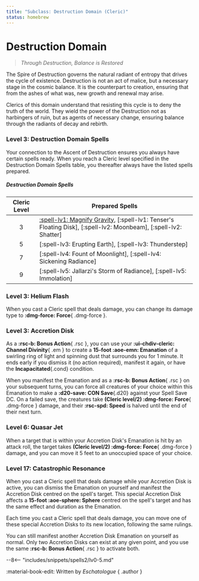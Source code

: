 ```yaml
---
title: "Subclass: Destruction Domain (Cleric)"
status: homebrew
---
```


<p style="display:none">
Through Destruction, Balance is Restored 
</p>

# Destruction Domain

> *Through Destruction, Balance is Restored*

The Spire of Destruction governs the natural radiant of entropy that drives the cycle of existence. Destruction is not an act of malice, but a necessary stage in the cosmic balance. It is the counterpart to creation, ensuring that from the ashes of what was, new growth and renewal may arise.

Clerics of this domain understand that resisting this cycle is to deny the truth of the world. They wield the power of the Destruction not as harbingers of ruin, but as agents of necessary change, ensuring balance through the radiants of decay and rebirth.

### Level 3: Destruction Domain Spells

Your connection to the Ascent of Destruction ensures you always have certain spells ready. When you reach a Cleric level specified in the Destruction Domain Spells table, you thereafter always have the listed spells prepared.

##### Destruction Domain Spells

| Cleric Level | Prepared Spells |
| :-: | --- |
| 3 | [:spell-lv1: Magnify Gravity](../../spells/description/additional/dunamancy.md#magnify-gravity), [:spell-lv1: Tenser's Floating Disk], [:spell-lv2: Moonbeam], [:spell-lv2: Shatter] |
| 5 | [:spell-lv3: Erupting Earth], [:spell-lv3: Thunderstep] |
| 7 | [:spell-lv4: Fount of Moonlight], [:spell-lv4: Sickening Radiance] |
| 9 | [:spell-lv5: Jallarzi's Storm of Radiance], [:spell-lv5: Immolation] |

### Level 3: Helium Flash

When you cast a Cleric spell that deals damage, you can change its damage type to **:dmg-force: Force**{ .dmg-force }.

### Level 3: Accretion Disk  

As a **:rsc-b: Bonus Action**{ .rsc }, you can use your **:ui-chdiv-cleric: Channel Divinity**{ .em } to create a **15-foot :aoe-emn: Emanation** of a swirling ring of light and spinning dust that surrounds you for 1 minute. It ends early if you dismiss it (no action required), manifest it again, or have the **Incapacitated**{.cond} condition.  

When you manifest the Emanation and as a **:rsc-b: Bonus Action**{ .rsc } on your subsequent turns, you can force all creatures of your choice within this Emanation to make a **:d20-save: CON Save**{.d20} against your Spell Save DC. On a failed save, the creatures take **(Cleric level/2) :dmg-force: Force**{ .dmg-force } damage, and their **:rsc-spd: Speed** is halved until the end of their next turn. 

### Level 6: Quasar Jet  

When a target that is within your Accretion Disk's Emanation is hit by an attack roll, the target takes **(Cleric level/2) :dmg-force: Force**{ .dmg-force } damage, and you can move it 5 feet to an unoccupied space of your choice.  

### Level 17: Catastrophic Resonance  

When you cast a Cleric spell that deals damage while your Accretion Disk is active, you can dismiss the Emanation on yourself and manifest the Accretion Disk centred on the spell's target. This special Accretion Disk affects a **15-foot :aoe-sphere: Sphere** centred on the spell's target and has the same effect and duration as the Emanation.  

Each time you cast a Cleric spell that deals damage, you can move one of these special Accretion Disks to its new location, following the same rulings.  

You can still manifest another Accretion Disk Emanation on yourself as normal. Only two Accretion Disks can exist at any given point, and you use the same **:rsc-b: Bonus Action**{ .rsc } to activate both.  

--8<-- "includes/snippets/spells2/lv0-5.md"

:material-book-edit: Written by *Eschatologue*
{ .author }